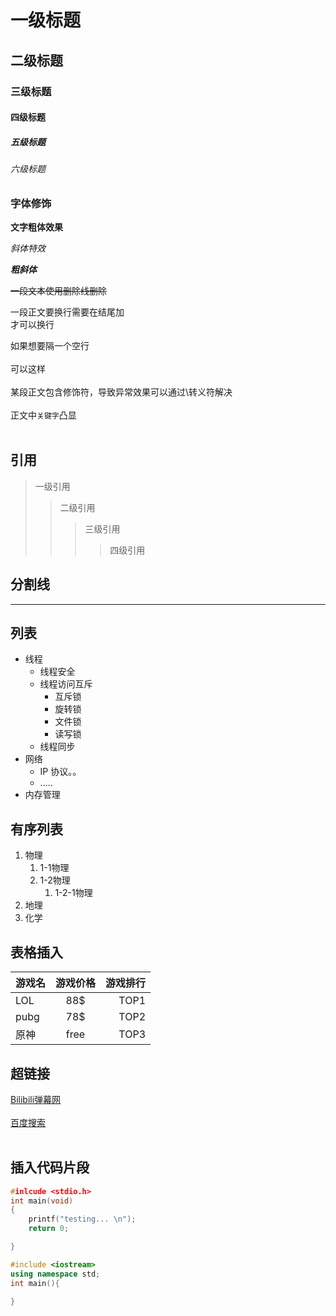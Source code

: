 # 一级标题
## 二级标题
### 三级标题
#### 四级标题
##### 五级标题
###### 六级标题

### 字体修饰

**文字粗体效果**

*斜体特效*

***粗斜体***

~~一段文本使用删除线删除~~

一段正文要换行需要在结尾加<br>
才可以换行<br>

如果想要隔一个空行<br><br>
可以这样<br><br>
某段正文包含修饰符，导致异常效果可以通过\转义符解决<br><br>
正文中`关键字`凸显<br><br>
 
## 引用
> 一级引用
>> 二级引用
>>> 三级引用
>>>> 四级引用

## 分割线

*****

## 列表
* 线程
  * 线程安全
  * 线程访问互斥
    * 互斥锁
    * 旋转锁
    * 文件锁
    * 读写锁
  * 线程同步
* 网络
  * IP 协议。。
  * .....
* 内存管理

## 有序列表

1. 物理
   1. 1-1物理
   2. 1-2物理
      1. 1-2-1物理
2. 地理
3. 化学

## 表格插入
游戏名|游戏价格|游戏排行
---|:-:|---:
LOL|88$|TOP1
pubg|78$|TOP2
原神|free|TOP3


## 超链接

[Bilibili弹幕网](https://www.bilibili.com "点击进入") 
<br><br>
[百度搜索](https://www.baidu.com "点击进入") 
<br><br>

## 插入代码片段
```C
#inlcude <stdio.h>
int main(void)
{
    printf("testing... \n");   
    return 0;

}
```
```cpp
#include <iostream>
using namespace std;
int main(){

}
```
```python
```
```bash
```



